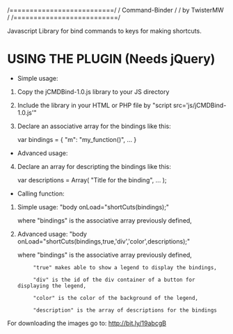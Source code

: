 /==========================/
/ Command-Binder           /
/ by TwisterMW             /
/==========================/

Javascript Library for bind commands to keys for making shortcuts.

USING THE PLUGIN (Needs jQuery)
===============================

- Simple usage:

1) Copy the jCMDBind-1.0.js library to your JS directory

2) Include the library in your HTML or PHP file by "script src='js/jCMDBind-1.0.js'"

3) Declare an associative array for the bindings like this:
      
      var bindings = {
		    "m": "my_function()",
		    ...
		  }

- Advanced usage:

4) Declare an array for descripting the bindings like this:

      var descriptions = Array(
		    "Title for the binding",
		    ...
		  );

- Calling function:

1) Simple usage: "body onLoad="shortCuts(bindings);"
      
      where "bindings" is the associative array previously defined,
      
2) Advanced usage: "body onLoad="shortCuts(bindings,true,'div','color',descriptions);"

      where "bindings" is the associative array previously defined,
      
            "true" makes able to show a legend to display the bindings,
            
            "div" is the id of the div container of a button for displaying the legend,
            
            "color" is the color of the background of the legend,
            
            "description" is the array of descriptions for the bindings


For downloading the images go to: http://bit.ly/19abcgB
